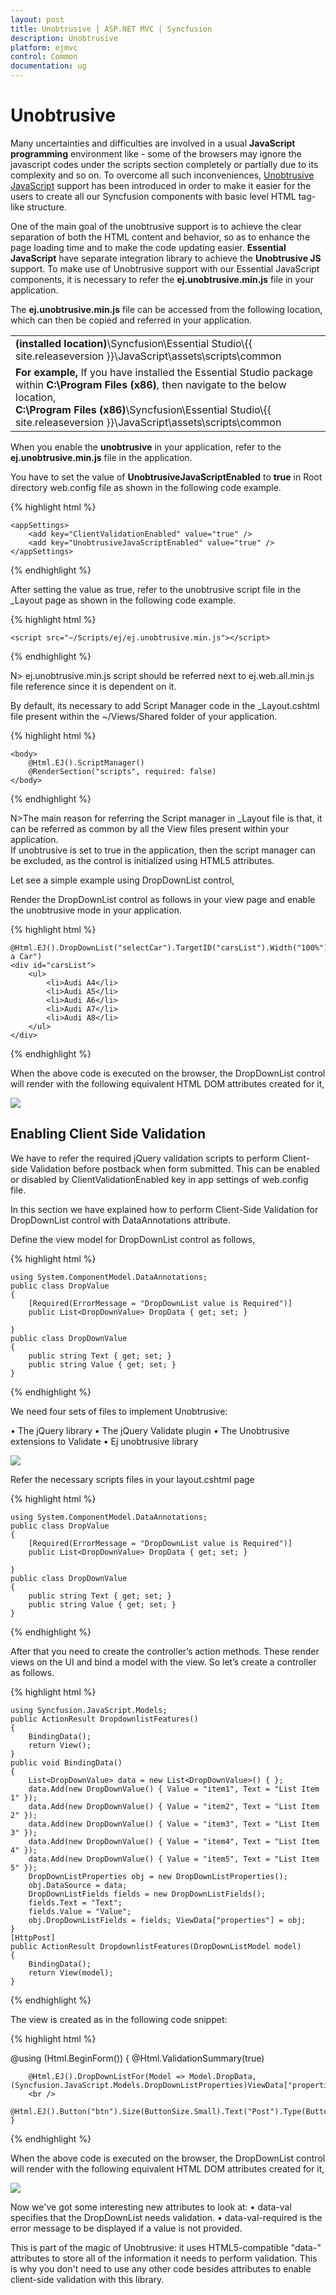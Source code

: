 ```yaml
---
layout: post
title: Unobtrusive | ASP.NET MVC | Syncfusion
description: Unobtrusive
platform: ejmvc
control: Common 
documentation: ug
---
```


# Unobtrusive

Many uncertainties and difficulties are involved in a usual **JavaScript programming** environment like - some of the browsers may ignore the javascript codes under the scripts section completely or partially due to its complexity and so on. To overcome all such inconveniences, [Unobtrusive JavaScript](http://www.w3.org/wiki/The_principles_of_unobtrusive_JavaScript) support has been introduced in order to make it easier for the users to create all our Syncfusion components with basic level HTML tag-like structure. 

One of the main goal of the unobtrusive support is to achieve the clear separation of both the HTML content and behavior, so as to enhance the page loading time and to make the code updating easier. **Essential JavaScript** have separate integration library to achieve the **Unobtrusive JS** support. To make use of Unobtrusive support with our Essential JavaScript components, it is necessary to refer the **ej.unobtrusive.min.js** file in your application.

The **ej.unobtrusive.min.js** file can be accessed from the following location, which can then be copied and referred in your application.

<table>
<tr>
<td>
<b>(installed location)</b>\Syncfusion\Essential Studio\{{ site.releaseversion }}\JavaScript\assets\scripts\common
</td>
</tr>
<tr>
<td>
<b>For example,</b> If you have installed the Essential Studio package within <b>C:\Program Files (x86)</b>, then navigate to the below location,
<br/>
<b>C:\Program Files (x86)</b>\Syncfusion\Essential Studio\{{ site.releaseversion }}\JavaScript\assets\scripts\common
</td>
</tr>
</table>

When you enable the **unobtrusive** in your application, refer to the **ej.unobtrusive.min.js** file in the application.

You have to set the value of **UnobtrusiveJavaScriptEnabled** to **true** in Root directory web.config file as shown in the following code example.

{% highlight html %}

    <appSettings>
        <add key="ClientValidationEnabled" value="true" />
        <add key="UnobtrusiveJavaScriptEnabled" value="true" />
    </appSettings>

{% endhighlight %}

After setting the value as true, refer to the unobtrusive script file in the _Layout page as shown in the following code example.

{% highlight html %}

    <script src="~/Scripts/ej/ej.unobtrusive.min.js"></script>

{% endhighlight %}

N> ej.unobtrusive.min.js script should be referred next to ej.web.all.min.js file reference since it is dependent on it.

By default, its necessary to add Script Manager code in the _Layout.cshtml file present within the ~/Views/Shared folder of your application.

{% highlight html %}

    <body>
        @Html.EJ().ScriptManager()
        @RenderSection("scripts", required: false)
    </body>

{% endhighlight %}

N>The main reason for referring the Script manager in _Layout file is that, it can be referred as common by all the View files present within your application.<BR>
If unobtrusive is set to true in the application, then the script manager can be excluded, as the control is initialized using HTML5 attributes.

Let see a simple example using DropDownList control, 

Render the DropDownList control as follows in your view page and enable the unobtrusive mode in your application.

{% highlight html %}

    @Html.EJ().DropDownList("selectCar").TargetID("carsList").Width("100%").WatermarkText("Select a Car")
    <div id="carsList">
        <ul>
            <li>Audi A4</li>
            <li>Audi A5</li>
            <li>Audi A6</li>
            <li>Audi A7</li>
            <li>Audi A8</li>
        </ul>
    </div>

{% endhighlight %}

When the above code is executed on the browser, the DropDownList control will render with the following equivalent HTML DOM attributes created for it, 

![](Core_images/unobtrusive1.png)

## Enabling Client Side Validation

We have to refer the required jQuery validation scripts to perform Client-side Validation before postback when form submitted. This can be enabled or disabled by ClientValidationEnabled key in app settings of  web.config file.

In this section we have explained how to perform Client-Side Validation for DropDownList control with DataAnnotations attribute.

Define the view model for DropDownList control as follows, 

{% highlight html %}

    using System.ComponentModel.DataAnnotations; 
    public class DropValue
    {
        [Required(ErrorMessage = "DropDownList value is Required")]
        public List<DropDownValue> DropData { get; set; }

    }
    public class DropDownValue
    {
        public string Text { get; set; }
        public string Value { get; set; }
    }

{% endhighlight %}

We need four sets of files to implement Unobtrusive:

•	The jQuery library
•	The jQuery Validate plugin
•	The Unobtrusive extensions to Validate
•	Ej unobtrusive library 

![](Core_images/unobtrusive2.png)

Refer the necessary scripts files in your layout.cshtml page

{% highlight html %}

    using System.ComponentModel.DataAnnotations; 
    public class DropValue
    {
        [Required(ErrorMessage = "DropDownList value is Required")]
        public List<DropDownValue> DropData { get; set; }

    }
    public class DropDownValue
    {
        public string Text { get; set; }
        public string Value { get; set; }
    }

{% endhighlight %}

After that you need to create the controller’s action methods. These render views on the UI and bind a model with the view. So let’s create a controller as follows.

{% highlight html %}

    using Syncfusion.JavaScript.Models; 
    public ActionResult DropdownlistFeatures() 
    { 
        BindingData(); 
        return View(); 
    } 
    public void BindingData() 
    { 
        List<DropDownValue> data = new List<DropDownValue>() { }; 
        data.Add(new DropDownValue() { Value = "item1", Text = "List Item 1" });
        data.Add(new DropDownValue() { Value = "item2", Text = "List Item 2" }); 
        data.Add(new DropDownValue() { Value = "item3", Text = "List Item 3" }); 
        data.Add(new DropDownValue() { Value = "item4", Text = "List Item 4" }); 
        data.Add(new DropDownValue() { Value = "item5", Text = "List Item 5" });
        DropDownListProperties obj = new DropDownListProperties(); 
        obj.DataSource = data;
        DropDownListFields fields = new DropDownListFields();
        fields.Text = "Text";
        fields.Value = "Value"; 
        obj.DropDownListFields = fields; ViewData["properties"] = obj; 
    } 
    [HttpPost]
    public ActionResult DropdownlistFeatures(DropDownListModel model) 
    { 
        BindingData(); 
        return View(model); 
    }

{% endhighlight %}

The view is created as in the following code snippet:

{% highlight html %}

   @using (Html.BeginForm())
    {
        @Html.ValidationSummary(true)

        @Html.EJ().DropDownListFor(Model => Model.DropData, (Syncfusion.JavaScript.Models.DropDownListProperties)ViewData["properties"])
        <br />
        @Html.EJ().Button("btn").Size(ButtonSize.Small).Text("Post").Type(ButtonType.Submit)
    }

{% endhighlight %}

When the above code is executed on the browser, the DropDownList control will render with the following equivalent HTML DOM attributes created for it, 

![](Core_images/unobtrusive3.png)

Now we've got some interesting new attributes to look at:
•	data-val specifies that the DropDownList needs validation.
•	data-val-required is the error message to be displayed if a value is not provided.

This is part of the magic of Unobtrusive: it uses HTML5-compatible "data-" attributes to store all of the information it needs to perform validation. This is why you don't need to use any other code besides attributes to enable client-side validation with this library.
